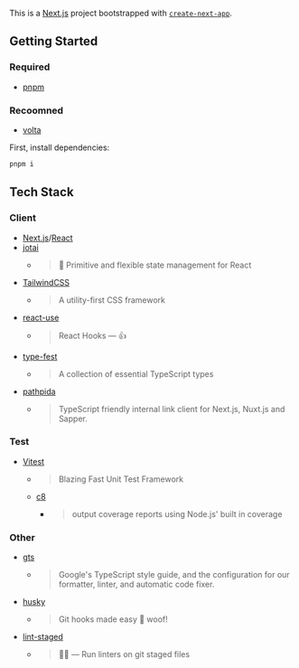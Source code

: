 This is a [Next.js](https://nextjs.org/) project bootstrapped with [`create-next-app`](https://github.com/vercel/next.js/tree/canary/packages/create-next-app).

## Getting Started

### Required

- [pnpm](https://pnpm.io/)

### Recoomned

- [volta](https://volta.sh/)

First, install dependencies:

```bash
pnpm i
```

## Tech Stack

### Client

- [Next.js](https://github.com/vercel/next.js)/[React](https://reactjs.org/)
- [jotai](https://github.com/pmndrs/jotai)
  - > 👻 Primitive and flexible state management for React
- [TailwindCSS](https://tailwindcss.com/)
  - > A utility-first CSS framework
- [react-use](https://github.com/streamich/react-use)
  - > React Hooks — 👍
- [type-fest](https://github.com/sindresorhus/type-fest)
  - > A collection of essential TypeScript types
- [pathpida](https://github.com/aspida/pathpida)
  - > TypeScript friendly internal link client for Next.js, Nuxt.js and Sapper.

### Test

- [Vitest](https://vitest.dev/)
  - > Blazing Fast Unit Test Framework
  - [c8](https://github.com/bcoe/c8)
    - > output coverage reports using Node.js' built in coverage

### Other

- [gts](https://github.com/google/gts)
  - > Google's TypeScript style guide, and the configuration for our formatter, linter, and automatic code fixer.
- [husky](https://github.com/typicode/husky)
  - > Git hooks made easy 🐶 woof!
- [lint-staged](https://github.com/okonet/lint-staged)
  - > 🚫💩 — Run linters on git staged files
